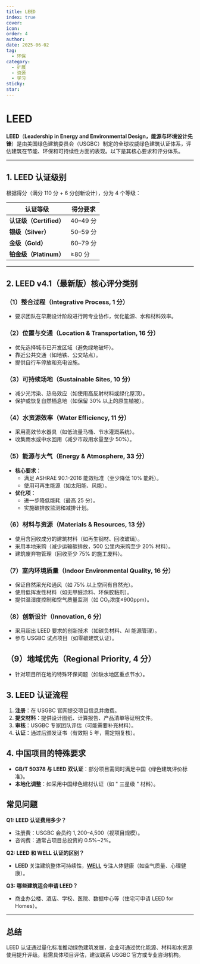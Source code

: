 ```yaml
---
title: LEED
index: true
cover: 
icon: 
order: 4
author: 
date: 2025-06-02
tag:
  - 环保
category:
  - 扩展
  - 资源
  - 学习
sticky: 
star: 
---
```


# LEED

**LEED**（**Leadership in Energy and Environmental Design，能源与环境设计先锋**）是由美国绿色建筑委员会（USGBC）制定的全球权威绿色建筑认证体系，评估建筑在节能、环保和可持续性方面的表现。以下是其核心要求和评分体系。

---

## **1. LEED 认证级别**

根据得分（满分 110 分 + 6 分创新设计），分为 4 个等级：

|认证等级|得分要求|
|---|---|
|**认证级（Certified）**|40–49 分|
|**银级（Silver）**|50–59 分|
|**金级（Gold）**|60–79 分|
|**铂金级（Platinum）**|≥80 分|

---

## **2. LEED v4.1（最新版）核心评分类别**

### **（1）整合过程（Integrative Process, 1 分）**

- 要求团队在早期设计阶段进行跨专业协作，优化能源、水和材料效率。

### **（2）位置与交通（Location & Transportation, 16 分）**

- 优先选择城市已开发区域（避免绿地破坏）。
- 靠近公共交通（如地铁、公交站点）。
- 提供自行车停放和充电设施。

### **（3）可持续场地（Sustainable Sites, 10 分）**

- 减少光污染、热岛效应（如使用高反射材料或绿化屋顶）。
- 保护或恢复自然栖息地（如保留 30% 以上的原生植被）。

### **（4）水资源效率（Water Efficiency, 11 分）**

- 采用高效节水器具（如低流量马桶、节水灌溉系统）。
- 收集雨水或中水回用（减少市政用水量至少 50%）。

### **（5）能源与大气（Energy & Atmosphere, 33 分）**

- **核心要求**：
	- 满足 ASHRAE 90.1-2016 能效标准（至少降低 10% 能耗）。
	- 使用可再生能源（如太阳能、风能）。
- **优化项**：
	- 进一步降低能耗（最高 25 分）。
	- 实施碳排放监测和减排计划。

### **（6）材料与资源（Materials & Resources, 13 分）**

- 使用含回收成分的建筑材料（如再生钢材、回收玻璃）。
- 采用本地采购（减少运输碳排放，500 公里内采购至少 20% 材料）。
- 建筑废弃物管理（回收至少 75% 的施工废料）。

### **（7）室内环境质量（Indoor Environmental Quality, 16 分）**

- 保证自然采光和通风（如 75% 以上空间有自然光）。
- 使用低挥发性材料（如无甲醛涂料、环保胶黏剂）。
- 提供温湿度控制和空气质量监测（如 CO₂浓度≤900ppm）。

### **（8）创新设计（Innovation, 6 分）**

- 采用超出 LEED 要求的创新技术（如碳负材料、AI 能源管理）。
- 参与 USGBC 试点项目（如零碳建筑认证）。

## **（9）地域优先（Regional Priority, 4 分）**

- 针对项目所在地的特殊环保问题（如缺水地区重点节水）。

## **3. LEED 认证流程**

1. **注册**：在 USGBC 官网提交项目信息并缴费。
2. **提交材料**：提供设计图纸、计算报告、产品清单等证明文件。
3. **审核**：USGBC 专家团队评估（可能需要补充材料）。
4. **认证**：通过后颁发证书（有效期 5 年，需定期复核）。

## **4. 中国项目的特殊要求**

- **GB/T 50378 与 LEED 双认证**：部分项目需同时满足中国《绿色建筑评价标准》。
- **本地化调整**：如采用中国绿色建材认证（如 " 三星级 " 材料）。

## **常见问题**

**Q1: LEED 认证费用多少？**

- 注册费：USGBC 会员约 $1,200–$4,500（视项目规模）。
- 咨询费：通常占项目总投资的 0.5%~2%。

**Q2: LEED 和 WELL 认证的区别？**

- **LEED** 关注建筑整体可持续性，**[WELL](/res/扩展资料/WEEL)** 专注人体健康（如空气质量、心理健康）。

**Q3: 哪些建筑适合申请 LEED？**

- 商业办公楼、酒店、学校、医院、数据中心等（住宅可申请 LEED for Homes）。

---

## **总结**

LEED 认证通过量化标准推动绿色建筑发展，企业可通过优化能源、材料和水资源使用提升评级。若需具体项目评估，建议联系 USGBC 官方或专业咨询机构。
